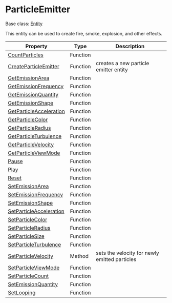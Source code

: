 # ParticleEmitter

Base class: [Entity](Entity.md)

This entity can be used to create fire, smoke, explosion, and other effects.

| Property | Type | Description |
|---|---|---|
| [CountParticles](CountParticles.md) | Function | |
| [CreateParticleEmitter](CreateParticleEmitter.md) | Function | creates a new particle emitter entity |
| [GetEmissionArea](GetEmissionArea.md) | Function | |
| [GetEmissionFrequency](GetEmissionFrequency.md) | Function | |
| [GetEmissionQuantity](GetEmissionQuantity.md) | Function | |
| [GetEmissionShape](GetEmissionShape.md) | Function | |
| [GetParticleAcceleration](GetParticleAcceleration.md) | Function | |
| [GetParticleColor](GetParticleColor.md) | Function | |
| [GetParticleRadius](GetParticleRadius.md) | Function | |
| [GetParticleTurbulence](GetParticleTurbulence.md) | Function | |
| [GetParticleVelocity](GetParticleVelocity.md) | Function | |
| [GetParticleViewMode](GetParticleViewMode.md) | Function | |
| [Pause](Pause.md) | Function | |
| [Play](Play.md) | Function | |
| [Reset](Reset.md) | Function | |
| [SetEmissionArea](SetEmissionArea.md) | Function | |
| [SetEmissionFrequency](SetEmissionFrequency.md) | Function | |
| [SetEmissionShape](SetEmissionShape.md) | Function | |
| [SetParticleAcceleration](SetParticleAcceleration.md) | Function | |
| [SetParticleColor](SetParticleColor.md) | Function | |
| [SetParticleRadius](SetParticleRadius.md) | Function | |
| [SetParticleSize](SetParticleSize.md) | Function | |
| [SetParticleTurbulence](SetParticleTurbulence.md) | Function | |
| [SetParticleVelocity](ParticleEmitter_SetParticleVelocity.md) | Method | sets the velocity for newly emitted particles |
| [SetParticleViewMode](SetParticleViewMode.md) | Function | |
| [SetParticleCount](SetParticleCount.md) | Function | |
| [SetEmissionQuantity](SetEmissionQuantity.md) | Function | |
| [SetLooping](SetLooping.md) | Function | |
